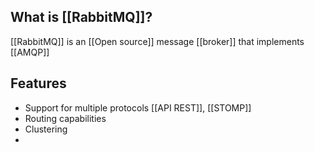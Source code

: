 ## What is [[RabbitMQ]]?

[[RabbitMQ]] is an [[Open source]] message [[broker]] that implements [[AMQP]]

## Features

* Support for multiple protocols [[API REST]], [[STOMP]]
* Routing capabilities
* Clustering
*
